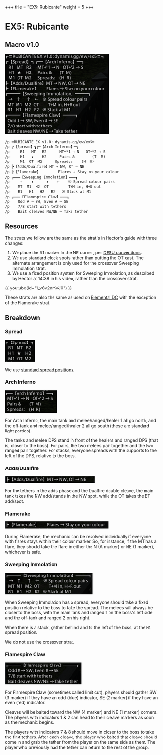 +++
title = "EX5: Rubicante"
weight = 5
+++
# EX5: Rubicante

## Macro v1.0

![](macro.png)

```
/p ═RUBICANTE EX v1.0: dynamis.gg/ew/ex5═
/p ┏【Spread】┓┏━【Arch Inferno】━┓
/p     R1   MT   R2      MT+*1 → N   OT+*2 → S
/p     H1   ★    H2      Pairs &        (T  M)
/p     M1  OT  M2      Spreads:    (H  R)
/p ┣【Adds/Dualfire】MT → NW, OT → NE
/p ┣【Flamerake】        Flares → Stay on your colour
/p ┏━━━【Sweeping Immolation】━━━┓
/p     →    ↑      ↑    ←    ※ Spread colour pairs
/p    MT  M1  M2  OT         T+M in, H+R out
/p    R1   H1   H2   R2   ※ Stack at M1
/p ┏━━━【Flamespire Claw】━━━┓
/p    Odd # → SW, Even # → SE
/p    7/8 start with tethers
/p    Bait cleaves NW/NE → Take tether
```

## Resources

The strats we follow are the same as the strat's in Hector's guide with three changes:

1. We place the #1 marker in the NE corner, per [DESU conventions](/conventions#markers).
2. We use standard clock spots rather than putting the OT east. The alternate arrangement is only used for the crossover Sweeping Immolation strat.
3. We use a fixed position system for Sweeping Immolation, as described by Hector at 14:38 in his video, rather than the crossover strat.

{{ youtube(id="1_v6v2nmVJ0") }}

These strats are also the same as used on [Elemental DC](https://tuufless.github.io/FFXIV-Elemental-Raid-Macros/6.0_endwalker/extreme_trials/rubicante/) with the exception of the Flamerake strat.

## Breakdown

### Spread

![](spread.png)

We use [standard spread positions](/etiquette#positions).

### Arch Inferno

![](arch-inferno.png)

For Arch Inferno, the main tank and melee/ranged/healer 1 all go north, and the off-tank and melee/ranged/healer 2 all go south (these are standard light parties).

The tanks and melee DPS stand in front of the healers and ranged DPS (that is, closer to the boss).
For pairs, the two melees pair together and the two ranged pair together.
For stacks, everyone spreads with the supports to the left of the DPS, relative to the boss.

### Adds/Dualfire

![](tanks.png)

For the tethers in the adds phase and the Dualfire double cleave, the main tank takes the NW add/stands in the NW spot, while the OT takes the ET add/spot.

### Flamerake

![](flamerake.png)

During Flamerake, the mechanic can be resolved individually if everyone with flares stays within their colour marker. So, for instance, if the MT has a flare, they should take the flare in either the N (A marker) or NE (1 marker), whichever is safe.

### Sweeping Immolation

![](sweeping-immolation.png)

When Sweeping Immolation has a spread, everyone should take a fixed position relative to the boss to take the spread.
The melees will always be closer to the boss, with the main tank and ranged 1 on the boss's left side and the off-tank and ranged 2 on his right.

When there is a stack, gather behind and to the left of the boss, at the `M1` spread position.

We do not use the crossover strat.

### Flamespire Claw

![](flamespire.png)

For Flamespire Claw (sometimes called limit cut), players should gather SW (3 marker) if they have an odd (blue) indicator, SE (2 marker) if they have an even (red) indicator.

Cleaves will be baited toward the NW (4 marker) and NE (1 marker) corners.
The players with indicators 1 & 2 can head to their cleave markers as soon as the mechanic begins.

The players with indicators 7 & 8 should move in closer to the boss to take the first tethers.
After each cleave, the player who baited that cleave should come in and grab the tether from the player on the same side as them.
The player who previously had the tether can return to the rest of the group.


